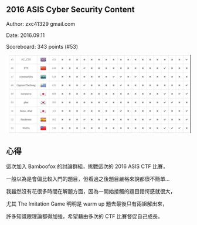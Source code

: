 ## 2016 ASIS Cyber Security Content

Author: zxc41329 <at> gmail.com

Date: 2016.09.11

Scoreboard: 343 points (#53)

![scoreboard_weiyu](scoreboard_weiyu.png)

##  心得

這次加入 Bamboofox 的討論群組，挑戰這次的 2016 ASIS CTF 比賽，

一般以為是會偏比較入門的題目，但看過之後題目嚴格來說都很不簡單...

我雖然沒有花很多時間在解題方面，因為一開始接觸的題目錯愕感就很大，

尤其 The Imitation Game 明明是 warm up 題去最後只有兩組解出來，

許多知識跟理論都得加強，希望藉由多次的 CTF 比賽督促自己成長。


